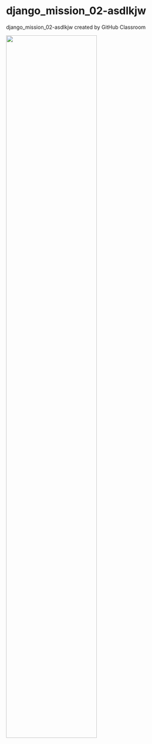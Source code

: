 # django_mission_02-asdlkjw
django_mission_02-asdlkjw created by GitHub Classroom



<img width="70%" src="https://github.com/Django-Mission/django_mission_02-asdlkjw/issues/1#issue-1208372510"/>
